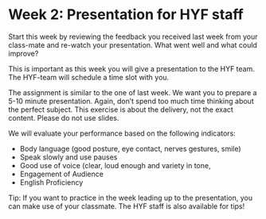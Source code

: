 # Week 2: Presentation for HYF staff

Start this week by reviewing the feedback you received last week from your class-mate and re-watch your presentation. What went well and what could improve? 

This is important as this week you will give a presentation to the HYF team. The HYF-team will schedule a time slot with you.

The assignment is similar to the one of last week. We want you to prepare a 5-10 minute presentation. Again, don’t spend too much time thinking about the perfect subject. This exercise is about the delivery, not the exact content. Please do not use slides. 

We will evaluate your performance based on the following indicators:
- Body language (good posture, eye contact, nerves gestures, smile)
- Speak slowly and use pauses
- Good use of voice (clear, loud enough and variety in tone,
- Engagement of Audience
- English Proficiency

Tip: If you want to practice in the week leading up to the presentation, you can make use of your classmate. The HYF staff is also available for tips!
